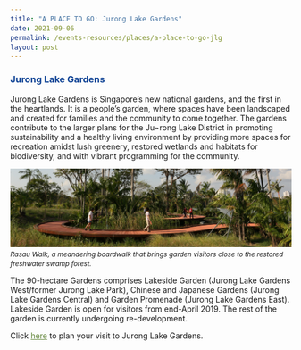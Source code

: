 ```yaml
---
title: "A PLACE TO GO: Jurong Lake Gardens"
date: 2021-09-06
permalink: /events-resources/places/a-place-to-go-jlg
layout: post
---
```

<h3 style="color:#124596; font-weight:bold;">Jurong Lake Gardens</h3>

Jurong Lake Gardens is Singapore’s new national gardens, and the first in the heartlands. It is a people’s garden, where spaces have been landscaped and created for families and the community to come together. The gardens contribute to the larger plans for the Ju¬rong Lake District in promoting sustainability and a healthy living environment by providing more spaces for recreation amidst lush greenery, restored wetlands and habitats for biodiversity, and with vibrant programming for the community.

![Alt text for image on Isomer site](/images/rasauwalkbanner.jpg)
<span style="font-size:12px; font-style:italic;">Rasau Walk, a meandering boardwalk that brings garden visitors close to the restored freshwater swamp forest.</span>

The 90-hectare Gardens comprises Lakeside Garden (Jurong Lake Gardens West/former Jurong Lake Park), Chinese and Japanese Gardens (Jurong Lake Gardens Central) and Garden Promenade (Jurong Lake Gardens East). Lakeside Garden is open for visitors from end-April 2019. The rest of the garden is currently undergoing re-development.

Click <a href="https://www.nparks.gov.sg/juronglakegardens" style="color:#62863a;">here</a> to plan your visit to Jurong Lake Gardens.